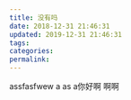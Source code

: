 ```yaml
---
title: 没有吗
date: 2018-12-31 21:46:31
updated: 2019-12-31 21:46:31
tags:
categories:
permalink:
---
```


assfasfwew a as a你好啊 啊啊